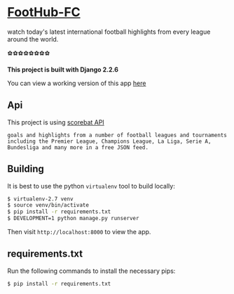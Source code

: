 # [FootHub-FC](https://foothubfc.herokuapp.com)


watch today's latest international football highlights from every league around the world. 

⚽⚽⚽⚽⚽⚽⚽⚽


**This project is built with Django 2.2.6**

You can view a working version of this app
[here](https://foothubfc.herokuapp.com/)

## Api

This project is using [scorebat API](https://www.scorebat.com/video-api/v1/)


```
goals and highlights from a number of football leagues and tournaments including the Premier League, Champions League, La Liga, Serie A, Bundesliga and many more in a free JSON feed.
```

## Building

It is best to use the python `virtualenv` tool to build locally:


```sh
$ virtualenv-2.7 venv
$ source venv/bin/activate
$ pip install -r requirements.txt
$ DEVELOPMENT=1 python manage.py runserver
```

Then visit `http://localhost:8000` to view the app. 




## requirements.txt

Run the following
commands to install the necessary pips:

```sh
$ pip install -r requirements.txt
```







